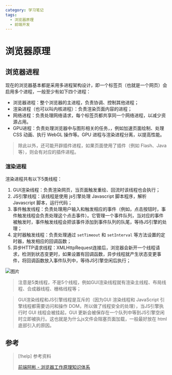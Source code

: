 ```yaml
---
category: 学习笔记
tags:
  - 浏览器原理
  - 前端开发
---
```


# 浏览器原理


## 浏览器进程

现在的浏览器基本都是采用多进程架构设计，即一个标签页（也就是一个网页）会启用多个进程，一般至少有如下四个进程：

- 浏览器进程：整个浏览器的主进程，负责协调、控制其他进程；
- 渲染进程（也可以叫内核进程）：负责渲染页面内容的进程；
- 网络进程：负责处理网络请求，每个标签页都共享同一个网络进程，以减少资源占用。
- GPU进程：负责处理浏览器中与图形相关的任务，，例如加速页面绘制、处理 CSS 动画、执行 WebGL 操作等。GPU 进程与渲染进程分离，以提高性能。

> 除此以外，还可能开辟插件进程，如果页面使用了插件（例如 Flash、Java 等），则会有对应的插件进程。

### 渲染进程

渲染进程共有以下5类线程：

1. GUI渲染线程：负责渲染网页，当页面触发重绘、回流时该线程也会执行；
2. JS引擎线程：该线程是使用 js引擎处理 Javascript 脚本程序，解析 Javascript 脚本，运行代码；
3. 事件触发线程：负责处理用户输入和触发相应的事件（例如，点击按钮时，事件触发线程会负责处理这个点击事件）。它管理一个事件队列，当对应的事件被触发时，事件触发线程会把该事件添加到事件队列的队尾，等待JS引擎的处理；
4. 定时器触发线程：负责处理通过 `setTimeout` 和 `setInterval` 等方法设置的定时器，触发相应的回调函数；
5. 异步HTTP请求线程：XMLHttpRequest连接后，浏览器会新开一个线程请求，检测到状态变更时，如果设置有回调函数，异步线程就产生状态变更事件，将回调函数放入事件队列中，等待JS引擎空闲后执行；

![图片](https://p3-juejin.byteimg.com/tos-cn-i-k3u1fbpfcp/5113a39407c84014aba1b2744a95e8e2~tplv-k3u1fbpfcp-jj-mark:3024:0:0:0:q75.awebp#?w=1541&h=795&s=134641&e=png)

> 注意是5类线程，不是5个线程，例如GUI渲染线程就有渲染主线程、布局线程、合成器线程、栅格线程等；

> GUI渲染线程和JS引擎线程是互斥的（因为GUI 渲染线程和 JavaScript 引擎线程都需要访问和操作 DOM，所以做了线程安全的处理），当JS引擎执行时 GUI 线程会被挂起，GUI 更新会被保存在一个队列中等到JS引擎空闲时立即被执行。这也就是为什么js文件会阻塞页面加载，一般最好放在 html 底部引入的原因。

## 参考

> [!help] 参考资料
>
> [前端阿彬 - 浏览器工作原理知识体系](https://juejin.cn/post/7341983885726187559)